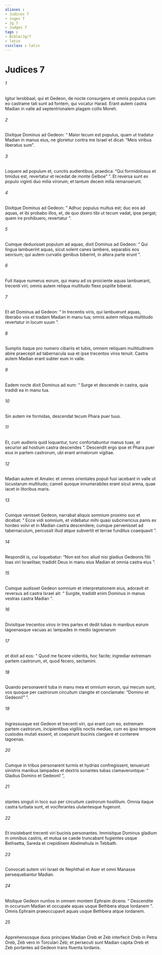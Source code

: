 ```yaml
---
aliases : 
- Judices 7
- Juges 7
- Jg 7
- Judges 7
tags : 
- Bible/Jg/7
- latin
cssclass : latin
---
```


# Judices 7

###### 1
Igitur Ierobbaal, qui et Gedeon, de nocte consurgens et omnis populus cum eo castrame tati sunt ad fontem, qui vocatur Harad. Erant autem castra Madian in valle ad septentrionalem plagam collis Moreh.
###### 2
Dixitque Dominus ad Gedeon: “ Maior tecum est populus, quam ut tradatur Madian in manus eius, ne glorietur contra me Israel et dicat: “Meis viribus liberatus sum”. 
###### 3
Loquere ad populum et, cunctis audientibus, praedica: “Qui formidolosus et timidus est, revertatur et recedat de monte Gelboe” ”. Et reversa sunt ex populo viginti duo milia virorum; et tantum decem milia remanserunt.
###### 4
Dixitque Dominus ad Gedeon: “ Adhuc populus multus est; duc eos ad aquas, et ibi probabo illos, et, de quo dixero tibi ut tecum vadat, ipse pergat; quem ire prohibuero, revertatur ”. 
###### 5
Cumque deduxisset populum ad aquas, dixit Dominus ad Gedeon: “ Qui lingua lambuerint aquas, sicut solent canes lambere, separabis eos seorsum; qui autem curvatis genibus biberint, in altera parte erunt ”. 
###### 6
Fuit itaque numerus eorum, qui manu ad os proiciente aquas lambuerant, trecenti viri; omnis autem reliqua multitudo flexo poplite biberat. 
###### 7
Et ait Dominus ad Gedeon: “ In trecentis viris, qui lambuerunt aquas, liberabo vos et tradam Madian in manu tua; omnis autem reliqua multitudo revertatur in locum suum ”. 
###### 8
Sumptis itaque pro numero cibariis et tubis, omnem reliquam multitudinem abire praecepit ad tabernacula sua et ipse trecentos viros tenuit. Castra autem Madian erant subter eum in valle.
###### 9
Eadem nocte dixit Dominus ad eum: “ Surge et descende in castra, quia tradidi ea in manu tua. 
###### 10
Sin autem ire formidas, descendat tecum Phara puer tuus. 
###### 11
Et, cum audieris quid loquantur, tunc confortabuntur manus tuae, et securior ad hostium castra descendes ”. Descendit ergo ipse et Phara puer eius in partem castrorum, ubi erant armatorum vigiliae. 
###### 12
Madian autem et Amalec et omnes orientales populi fusi iacebant in valle ut locustarum multitudo; cameli quoque innumerabiles erant sicut arena, quae iacet in litoribus maris.
###### 13
Cumque venisset Gedeon, narrabat aliquis somnium proximo suo et dicebat: “ Ecce vidi somnium, et videbatur mihi quasi subcinericius panis ex hordeo volvi et in Madian castra descendere; cumque pervenisset ad tabernaculum, percussit illud atque subvertit et terrae funditus coaequavit ”. 
###### 14
Respondit is, cui loquebatur: “Non est hoc aliud nisi gladius Gedeonis filii Ioas viri Israelitae; tradidit Deus in manu eius Madian et omnia castra eius ”.
###### 15
Cumque audisset Gedeon somnium et interpretationem eius, adoravit et reversus ad castra Israel ait: “ Surgite, tradidit enim Dominus in manus vestras castra Madian ”. 
###### 16
Divisitque trecentos viros in tres partes et dedit tubas in manibus eorum lagoenasque vacuas ac lampades in medio lagoenarum 
###### 17
et dixit ad eos: “ Quod me facere videritis, hoc facite; ingrediar extremam partem castrorum, et, quod fecero, sectamini. 
###### 18
Quando personaverit tuba in manu mea et omnium eorum, qui mecum sunt, vos quoque per castrorum circuitum clangite et conclamate: “Domino et Gedeoni!” ”.
###### 19
Ingressusque est Gedeon et trecenti viri, qui erant cum eo, extremam partem castrorum, incipientibus vigiliis noctis mediae, cum eo ipso tempore custodes mutati essent, et coeperunt bucinis clangere et conterere lagoenas. 
###### 20
Cumque in tribus personarent turmis et hydrias confregissent, tenuerunt sinistris manibus lampades et dextris sonantes tubas clamaveruntque: “ Gladius Domino et Gedeoni! ”, 
###### 21
stantes singuli in loco suo per circuitum castrorum hostilium. Omnia itaque castra turbata sunt, et vociferantes ululantesque fugerunt. 
###### 22
Et insistebant trecenti viri bucinis personantes. Immisitque Dominus gladium in omnibus castris, et mutua se caede truncabant fugientes usque Bethsetta, Sareda et crepidinem Abelmehula in Tebbath.
###### 23
Convocati autem viri Israel de Nephthali et Aser et omni Manasse persequebantur Madian. 
###### 24
Misitque Gedeon nuntios in omnem montem Ephraim dicens: “ Descendite in occursum Madian et occupate aquas usque Bethbera atque Iordanem ”. Omnis Ephraim praeoccupavit aquas usque Bethbera atque Iordanem. 
###### 25
Apprehensosque duos principes Madian Oreb et Zeb interfecit Oreb in Petra Oreb, Zeb vero in Torculari Zeb; et persecuti sunt Madian capita Oreb et Zeb portantes ad Gedeon trans fluenta Iordanis.
